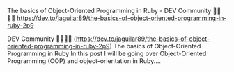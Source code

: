 
The basics of Object-Oriented Programming in Ruby - DEV Community 👩‍💻👨‍💻
https://dev.to/jaguilar89/the-basics-of-object-oriented-programming-in-ruby-2p9

DEV Community 👩‍💻👨‍💻 (https://dev.to/jaguilar89/the-basics-of-object-oriented-programming-in-ruby-2p9)
The basics of Object-Oriented Programming in Ruby
In this post I will be going over Object-Oriented Programming (OOP) and object-orientation in Ruby....

